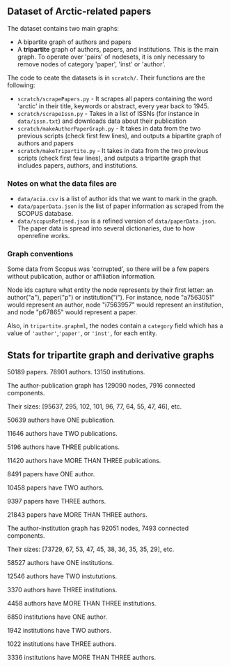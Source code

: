 ## Dataset of Arctic-related papers
The dataset contains two main graphs:
* A bipartite graph of authors and papers
* A **tripartite** graph of authors, papers, and institutions. This is the main graph. To operate over 'pairs' of nodesets, it is only necessary to remove nodes of category 'paper', 'inst' or 'author'.

The code to ceate the datasets is in `scratch/`. Their functions are the following:
* `scratch/scrapePapers.py` - It scrapes all papers containing the word 'arctic' in their title, keywords or abstract, every year back to 1945.
* `scratch/scrapeIssn.py` - Takes in a list of ISSNs (for instance in `data/issn.txt`) and downloads data about their publication
* `scratch/makeAuthorPaperGraph.py` - It takes in data from the two previous scripts (check first few lines), and outputs a bipartite graph of authors and papers
* `scratch/makeTripartite.py` - It takes in data from the two previous scripts (check first few lines), and outputs a tripartite graph that includes papers, authors, and institutions.

### Notes on what the data files are
* `data/acia.csv` is a list of author ids that we want to mark in the graph.
* `data/paperData.json` is the list of paper information as scraped from the SCOPUS database.
* `data/scopusRefined.json` is a refined version of `data/paperData.json`. The paper data is spread into several
dictionaries, due to how openrefine works.

### Graph conventions
Some data from Scopus was 'corrupted', so there will be a few papers without publication, author or affiliation information.

Node ids capture what entity the node represents by their first letter: an author("a"), paper("p") or institution("i"). For instance, node "a7563051" would represent an author, node "i7563957" would represent an institution, and node "p67865" would represent a paper.

Also, in `tripartite.graphml`, the nodes contain a `category` field which has a value of `'author'`,`'paper'`, or `'inst'`, for each entity.

## Stats for tripartite graph and derivative graphs

50189 papers. 78901 authors. 13150 institutions.

The author-publication graph has 129090 nodes, 7916 connected components.

Their sizes: [95637, 295, 102, 101, 96, 77, 64, 55, 47, 46], etc.


50639 authors have ONE publication.

11646 authors have TWO publications.

5196 authors have THREE publications.

11420 authors have MORE THAN THREE publications.


8491 papers have ONE author.

10458 papers have TWO authors.

9397 papers have THREE authors.

21843 papers have MORE THAN THREE authors.


The author-institution graph has 92051 nodes, 7493 connected components.

Their sizes: [73729, 67, 53, 47, 45, 38, 36, 35, 35, 29], etc.


58527 authors have ONE institutions.

12546 authors have TWO instututions.

3370 authors have THREE institutions.

4458 authors have MORE THAN THREE institutions.



6850 institutions have ONE author.

1942 institutions have TWO authors.

1022 institutions have THREE authors.

3336 institutions have MORE THAN THREE authors.

